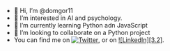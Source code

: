 - 👋 Hi, I’m @domgor11
- 👀 I’m interested in AI and psychology.
- 🌱 I’m currently learning Python adn JavaScript
- 💞️ I’m looking to collaborate on a Python project
- You can find me on [![Twitter][1.2]][1], or on [![LinkedIn][3.2]][2].

<!-- Icons -->

[1.2]: http://i.imgur.com/wWzX9uB.png (twitter icon without padding)
[2.2]: https://image.flaticon.com/icons/png/512/174/174857.png

<!-- Links to your social media accounts -->

[1]: https://twitter.com/DominikaGorgosz
[2]: https://www.linkedin.com/in/dominika-gorgosz-146a03188/

<!---
domgor11/domgor11 is a ✨ special ✨ repository because its `README.md` (this file) appears on your GitHub profile.
You can click the Preview link to take a look at your changes.
--->
